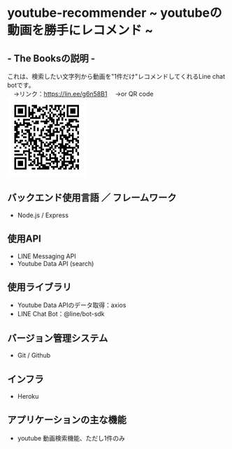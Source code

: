 # youtube-recommender ~ youtubeの動画を勝手にレコメンド ~

## - The Booksの説明 -
これは、検索したい文字列から動画を"1件だけ"レコメンドしてくれるLine chat botです。<br>
　→リンク：https://lin.ee/g6n58B1
　→or QR code
![QRcode](/qrcode/M.png) 

## バックエンド使用言語 ／ フレームワーク
- Node.js / Express

## 使用API
- LINE Messaging API
- Youtube Data API (search)

## 使用ライブラリ
- Youtube Data APIのデータ取得：axios
- LINE Chat Bot：@line/bot-sdk

## バージョン管理システム
- Git / Github

## インフラ
- Heroku

## アプリケーションの主な機能
- youtube 動画検索機能、ただし1件のみ
